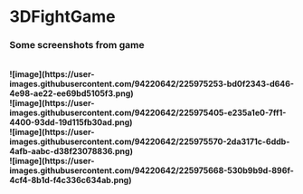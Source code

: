 # 3DFightGame
### <b> Some screenshots from game <b>
<br>
![image](https://user-images.githubusercontent.com/94220642/225975253-bd0f2343-d646-4e98-ae22-ee69bd5105f3.png)
<br>
![image](https://user-images.githubusercontent.com/94220642/225975405-e235a1e0-7ff1-4400-93dd-19d115fb30ad.png)
<br>
![image](https://user-images.githubusercontent.com/94220642/225975570-2da3171c-6ddb-4afb-aabc-d38f23078836.png)
<br>
![image](https://user-images.githubusercontent.com/94220642/225975668-530b9b9d-896f-4cf4-8b1d-f4c336c634ab.png)
